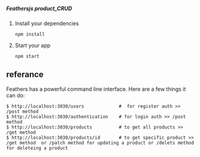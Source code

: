 ##### Feathersjs product_CRUD

 
 1. Install your dependencies

    ```
    npm install
    ```

2. Start your app

    ```
    npm start
    ```

## referance

Feathers has a powerful command line interface. Here are a few things it can do:

```
$ http://localhost:3030/users             #  for register auth >> /post method
$ http://localhost:3030/authentication    # for login auth >> /post method
$ http://localhost:3030/products          # to get all products >> /get method
$ http://localhost:3030/products/id       # to get specific product >> /get method  or /patch method for updating a product or /delets method for deleteing a product
```
 
